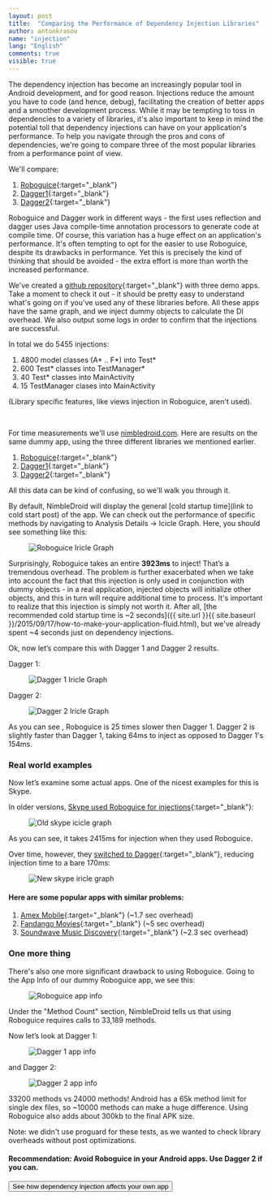 ```yaml
---
layout: post
title:  "Comparing the Performance of Dependency Injection Libraries"
author: antonkrasov
name: "injection"
lang: "English"
comments: true
visible: true
---
```


The dependency injection has become an increasingly popular tool in Android development, and for good reason. Injections reduce the amount you have to code (and hence, debug), facilitating the creation of better apps and a smoother development process. While it may be tempting to toss in dependencies to a variety of libraries, it's also important to keep in mind the potential toll that dependency injections can have on your application's performance. To help you navigate through the pros and cons of dependencies, we're going to compare three of the most popular libraries from a performance point of view.

<!-- Dependency injection has become an increasingly popular tool in Android development these days. Since there already exist many articles that answer basic questions like: “Why should I use DI?” or “What libraries can I use for this in Android development?” I want to look at something different today. Rather than discussing DI in general or a specific library, lets compare three of the most popular libraries from a performance point of view. -->

We'll compare:

1. [Roboguice](https://github.com/roboguice/roboguice){:target="_blank"}
2. [Dagger1](http://square.github.io/dagger/){:target="_blank"}
3. [Dagger2](http://google.github.io/dagger/){:target="_blank"}

Roboguice and Dagger work in different ways - the first uses reflection and dagger uses Java compile-time annotation processors to generate code at compile time. Of course, this variation has a huge effect on an application's performance. It's often tempting to opt for the easier to use Roboguice, despite its drawbacks in performance. Yet this is precisely the kind of thinking that should be avoided - the extra effort is more than worth the increased performance.

<!-- This variation has a huge effect on performance of course, but can we measure the difference in exact numbers? At first, you might think “Yeah, I know that roboguice slower than dagger, but that shouldn't be a large issue. Plus it’s easier to use”. In this post, I'll try to show why this is the wrong line of thinking, and why you should take performance seriously. -->

<!-- Here I've created a repo with 3 demo apps: [https://github.com/NimbleDroid/DIDemoApps](https://github.com/NimbleDroid/DIDemoApps){:target="_blank"}
(Repository contains some spoilers :) ) -->

We've created a [github repository](https://github.com/NimbleDroid/DIDemoApps){:target="_blank"} with three demo apps. Take a moment to check it out - it should be pretty easy to understand what's going on if you've used any of these libraries before. All these apps have the same graph, and we inject dummy objects to calculate the DI overhead. We also output some logs in order to confirm that the injections are successful.

In total we do 5455 injections: <br>
1. 4800 model classes (A* .. F*) into Test* <br>
2. 600 Test* classes into TestManager* <br>
3. 40 Test* classes into MainActivity <br>
4. 15 TestManager clases into MainActivity <br>

(Library specific features, like views injection in Roboguice, aren't used).

<br>

For time measurements we'll use [nimbledroid.com](https://nimbledroid.com). Here are results on the same dummy app, using the three different libraries we mentioned earlier.

1. [Roboguice](https://nimbledroid.com/play/com.nimbledroid.demo.roboguice?p=2xemuybOQl465K#Summary){:target="_blank"}
2. [Dagger1](https://nimbledroid.com/play/com.nimbledroid.demo.dagger1?p=2xenuDYYAddw8e#Summary){:target="_blank"}
3. [Dagger2](https://nimbledroid.com/play/com.nimbledroid.demo.dagger2?p=2xeo7Q6EznQ9Pz#Summary){:target="_blank"}

All this data can be kind of confusing, so we'll walk you through it.

By default, NimbleDroid will display the general [cold startup time](link to cold start post) of the app. We can check out the performance of specific methods by navigating to Analysis Details -> Icicle Graph. Here, you should see something like this:

<figure><img src="{{ site.baseurl }}/assets/di/roboguice_icicle_graph.png" alt="Roboguice Iricle Graph" /></figure>

Surprisingly, Roboguice takes an entire **3923ms** to inject! That’s a tremendous overhead. The problem is further exacerbated when we take into account the fact that this injection is only used in conjunction with dummy objects - in a real application, injected objects will initialize other objects, and this in turn will require additional time to process. It's important to realize that this injection is simply not worth it. After all, [the recommended cold startup time is ~2 seconds]({{ site.url }}{{ site.baseurl }}/2015/09/17/how-to-make-your-application-fluid.html), but we've already spent ~4 seconds just on dependency injections.

Ok, now let’s compare this with Dagger 1 and Dagger 2 results.

Dagger 1:

<figure><img src="{{ site.baseurl }}/assets/di/dagger_1_iricle_graph.png" alt="Dagger 1 Iricle Graph" /></figure>

Dagger 2:

<figure><img src="{{ site.baseurl }}/assets/di/dagger_2_iricle_graph.png" alt="Dagger 2 Iricle Graph" /></figure>

As you can see , Roboguice is 25 times slower then Dagger 1. Dagger 2 is slightly faster than Dagger 1, taking 64ms to inject as opposed to Dagger 1's 154ms.


### **Real world examples**

Now let’s examine some actual apps. One of the nicest examples for this is Skype.

In older versions, [Skype used Roboguice for injections](https://nimbledroid.com/play/com.skype.raider?p=2KuUa7YYy9GRMP#Icicle%20Graph){:target="_blank"}:

<figure><img src="{{ site.baseurl }}/assets/di/old_skype_iricle_graph.png" alt="Old skype icicle graph"/></figure>

As you can see, it takes 2415ms for injection when they used Roboguice.

Over time, however, they [switched to Dagger](https://nimbledroid.com/play/com.skype.raider?p=2LAo9wuOydjFFW#Icicle%20Graph){:target="_blank"}, reducing injection time to a bare 170ms:

<figure><img src="{{ site.baseurl }}/assets/di/new_skype_iricle_graph.png" alt="New skype iricle graph" /></figure>


#### **Here are some popular apps with similar problems:**

1. [Amex Mobile](https://nimbledroid.com/play/com.americanexpress.android.acctsvcs.us?p=2EGfUBezmegtLv#Icicle%20Graph){:target="_blank"} (~1.7 sec overhead)
2. [Fandango Movies](https://nimbledroid.com/play/com.fandango?p=2DGLCuvSR5Gpzs#Icicle%20Graph){:target="_blank"} (~5 sec overhead)
3. [Soundwave Music Discovery](https://nimbledroid.com/play/me.soundwave.soundwave?p=24MwnhizE3OlxB#Icicle%20Graph){:target="_blank"} (~2.3 sec overhead)

### **One more thing**

There's also one more significant drawback to using Roboguice. Going to the App Info of our dummy Roboguice app, we see this:

<figure><img src="{{ site.baseurl }}/assets/di/roboguice_app_info.png" alt="Roboguice app info" /></figure>

Under the "Method Count" section, NimbleDroid tells us that using Roboguice requires calls to 33,189 methods.

Now let’s look at Dagger 1:

<figure><img src="{{ site.baseurl }}/assets/di/dagger_1_app_info.png" alt="Dagger 1 app info" /></figure>

and Dagger 2:

<figure><img src="{{ site.baseurl }}/assets/di/dagger_2_app_info.png" alt="Dagger 2 app info" /></figure>

33200 methods vs 24000 methods! Android has a 65k method limit for single dex files, so ~10000 methods can make a huge difference. Using Roboguice also adds about 300kb to the final APK size.

Note: we didn't use proguard for these tests, as we wanted to check library overheads without post optimizations.

<div class="recommendation">
  <div class="recommendation-bar"></div>
  <div class="recommendation-content">
    <h4>Recommendation: Avoid Roboguice in your Android apps.  Use Dagger 2 if you can. </h4>
  </div>
</div>

<a href="https://nimbledroid.com/upload_apk"><button class="call-to-action"> See how dependency injection affects your own app </button></a>
